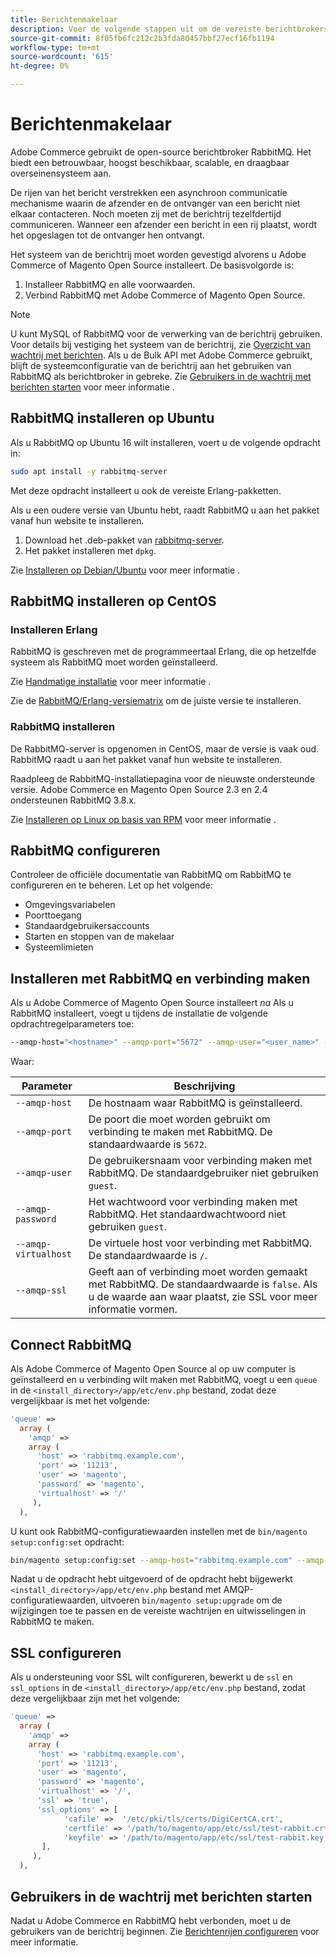 ```yaml
---
title: Berichtenmakelaar
description: Voer de volgende stappen uit om de vereiste berichtbrokersoftware (zoals RabbitMQ) voor installaties in de bedrijfsruimten van Adobe Commerce en Magento Open Source te installeren en te configureren.
source-git-commit: 8f05fb6fc212c2b3fda80457bbf27ecf16fb1194
workflow-type: tm+mt
source-wordcount: '615'
ht-degree: 0%

---
```



# Berichtenmakelaar

Adobe Commerce gebruikt de open-source berichtbroker RabbitMQ. Het biedt een betrouwbaar, hoogst beschikbaar, scalable, en draagbaar overseinensysteem aan.

De rijen van het bericht verstrekken een asynchroon communicatie mechanisme waarin de afzender en de ontvanger van een bericht niet elkaar contacteren. Noch moeten zij met de berichtrij tezelfdertijd communiceren. Wanneer een afzender een bericht in een rij plaatst, wordt het opgeslagen tot de ontvanger hen ontvangt.

Het systeem van de berichtrij moet worden gevestigd alvorens u Adobe Commerce of Magento Open Source installeert. De basisvolgorde is:

1. Installeer RabbitMQ en alle voorwaarden.
1. Verbind RabbitMQ met Adobe Commerce of Magento Open Source.

>[!NOTE]
>
>U kunt MySQL of RabbitMQ voor de verwerking van de berichtrij gebruiken. Voor details bij vestiging het systeem van de berichtrij, zie [Overzicht van wachtrij met berichten](https://developer.adobe.com/commerce/php/development/components/message-queues/). Als u de Bulk API met Adobe Commerce gebruikt, blijft de systeemconfiguratie van de berichtrij aan het gebruiken van RabbitMQ als berichtbroker in gebreke. Zie [Gebruikers in de wachtrij met berichten starten](../../configuration/cli/start-message-queues.md) voor meer informatie .

## RabbitMQ installeren op Ubuntu

Als u RabbitMQ op Ubuntu 16 wilt installeren, voert u de volgende opdracht in:

```bash
sudo apt install -y rabbitmq-server
```

Met deze opdracht installeert u ook de vereiste Erlang-pakketten.

Als u een oudere versie van Ubuntu hebt, raadt RabbitMQ u aan het pakket vanaf hun website te installeren.

1. Download het .deb-pakket van [rabbitmq-server](https://www.rabbitmq.com/download.html).
1. Het pakket installeren met `dpkg`.

Zie [Installeren op Debian/Ubuntu](https://www.rabbitmq.com/install-debian.html) voor meer informatie .

## RabbitMQ installeren op CentOS

### Installeren Erlang

RabbitMQ is geschreven met de programmeertaal Erlang, die op hetzelfde systeem als RabbitMQ moet worden geïnstalleerd.

Zie [Handmatige installatie](https://www.erlang-solutions.com/downloads/) voor meer informatie .

Zie de [RabbitMQ/Erlang-versiematrix](https://www.rabbitmq.com/which-erlang.html) om de juiste versie te installeren.

### RabbitMQ installeren

De RabbitMQ-server is opgenomen in CentOS, maar de versie is vaak oud. RabbitMQ raadt u aan het pakket vanaf hun website te installeren.

Raadpleeg de RabbitMQ-installatiepagina voor de nieuwste ondersteunde versie. Adobe Commerce en Magento Open Source 2.3 en 2.4 ondersteunen RabbitMQ 3.8.x.

Zie [Installeren op Linux op basis van RPM](https://www.rabbitmq.com/install-rpm.html) voor meer informatie .

## RabbitMQ configureren

Controleer de officiële documentatie van RabbitMQ om RabbitMQ te configureren en te beheren. Let op het volgende:

* Omgevingsvariabelen
* Poorttoegang
* Standaardgebruikersaccounts
* Starten en stoppen van de makelaar
* Systeemlimieten

## Installeren met RabbitMQ en verbinding maken

Als u Adobe Commerce of Magento Open Source installeert _na_ Als u RabbitMQ installeert, voegt u tijdens de installatie de volgende opdrachtregelparameters toe:

```bash
--amqp-host="<hostname>" --amqp-port="5672" --amqp-user="<user_name>" --amqp-password="<password>" --amqp-virtualhost="/"
```

Waar:

| Parameter | Beschrijving |
|--- |--- |
| `--amqp-host` | De hostnaam waar RabbitMQ is geïnstalleerd. |
| `--amqp-port` | De poort die moet worden gebruikt om verbinding te maken met RabbitMQ. De standaardwaarde is `5672`. |
| `--amqp-user` | De gebruikersnaam voor verbinding maken met RabbitMQ. De standaardgebruiker niet gebruiken `guest`. |
| `--amqp-password` | Het wachtwoord voor verbinding maken met RabbitMQ. Het standaardwachtwoord niet gebruiken `guest`. |
| `--amqp-virtualhost` | De virtuele host voor verbinding met RabbitMQ. De standaardwaarde is `/`. |
| `--amqp-ssl` | Geeft aan of verbinding moet worden gemaakt met RabbitMQ. De standaardwaarde is `false`. Als u de waarde aan waar plaatst, zie SSL voor meer informatie vormen. |

## Connect RabbitMQ

Als Adobe Commerce of Magento Open Source al op uw computer is geïnstalleerd en u verbinding wilt maken met RabbitMQ, voegt u een `queue` in de `<install_directory>/app/etc/env.php` bestand, zodat deze vergelijkbaar is met het volgende:

```php
'queue' =>
  array (
    'amqp' =>
    array (
      'host' => 'rabbitmq.example.com',
      'port' => '11213',
      'user' => 'magento',
      'password' => 'magento',
      'virtualhost' => '/'
     ),
  ),
```

U kunt ook RabbitMQ-configuratiewaarden instellen met de `bin/magento setup:config:set` opdracht:

```bash
bin/magento setup:config:set --amqp-host="rabbitmq.example.com" --amqp-port="11213" --amqp-user="magento" --amqp-password="magento" --amqp-virtualhost="/"
```

Nadat u de opdracht hebt uitgevoerd of de opdracht hebt bijgewerkt `<install_directory>/app/etc/env.php` bestand met AMQP-configuratiewaarden, uitvoeren `bin/magento setup:upgrade` om de wijzigingen toe te passen en de vereiste wachtrijen en uitwisselingen in RabbitMQ te maken.

## SSL configureren

Als u ondersteuning voor SSL wilt configureren, bewerkt u de `ssl` en `ssl_options` in de `<install_directory>/app/etc/env.php` bestand, zodat deze vergelijkbaar zijn met het volgende:

```php
'queue' =>
  array (
    'amqp' =>
    array (
      'host' => 'rabbitmq.example.com',
      'port' => '11213',
      'user' => 'magento',
      'password' => 'magento',
      'virtualhost' => '/',
      'ssl' => 'true',
      'ssl_options' => [
            'cafile' =>  '/etc/pki/tls/certs/DigiCertCA.crt',
            'certfile' => '/path/to/magento/app/etc/ssl/test-rabbit.crt',
            'keyfile' => '/path/to/magento/app/etc/ssl/test-rabbit.key'
       ],
     ),
  ),
```

## Gebruikers in de wachtrij met berichten starten

Nadat u Adobe Commerce en RabbitMQ hebt verbonden, moet u de gebruikers van de berichtrij beginnen. Zie [Berichtenrijen configureren](../../configuration/cli/start-message-queues.md) voor meer informatie.
